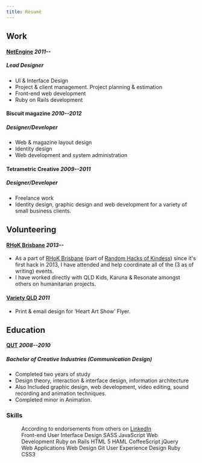 ```yaml
---
title: Rèsumè
---
```


## Work

#### [NetEngine](http://netengine.com.au/) _2011--_

##### Lead Designer

- UI & Interface Design
- Project & client management. Project planning & estimation
- Front-end web development
- Ruby on Rails development

#### Biscuit magazine _2010--2012_

##### Designer/Developer

- Web & magazine layout design
- Identity design
- Web development and system administration

#### Tetrametric Creative _2009--2011_

##### Designer/Developer

- Freelance work
- Identity design, graphic design and web development for a variety of small business clients.


## Volunteering


#### [RHoK Brisbane](http://rhokbrisbane.org/) _2013--_

- As a part of [RHoK Brisbane](http://rhokbrisbane.org/) (part of [Random Hacks of Kindess](http://rhok.org/)) since it's first hack in 2013, I have attended and help coordinate all of the (3 as of writing) events.
- I have worked directly with QLD Kids, Karuna & Resonate amongst others on humanitarian projects.

#### [Variety QLD](http://www.variety.org.au/qld/) _2011_

- Print & email design for ‘Heart Art Show’ Flyer.


## Education


#### [QUT](http://www.qut.edu.au/) _2008--2010_

##### Bachelor of Creative Industries (Communication Design)

- Completed two years of study
- Design theory, interaction & interface design, information architecture
- Also Included graphic design, web development, video editing, sound recording and animation techniques.
- Completed minor in Animation.


### Skills

<figure class="skills">
  <figcaption>According to endorsements from others on <a href="http://au.linkedin.com/in/rowanhogan#background-skills" target="_blank">LinkedIn</a></figcaption>

  <div class="labels">
    <label style="width: 19em;">Front-end</label>
    <label style="width: 18em;">User Interface Design</label>
    <label style="width: 14em;">SASS</label>
    <label style="width: 11em;">JavaScript</label>
    <label style="width: 10em;">Web Development</label>
    <label style="width: 9em;">Ruby on Rails</label>
    <label style="width: 9em;">HTML 5</label>
    <label style="width: 9em;">HAML</label>
    <label style="width: 8em;">CoffeeScript</label>
    <label style="width: 7em;">jQuery</label>
    <label style="width: 6em;">Web Applications</label>
    <label style="width: 5em;">Web Design</label>
    <label style="width: 5em;">Git</label>
    <label style="width: 4em;">User Experience Design</label>
    <label style="width: 4em;">Ruby</label>
    <label style="width: 4em;">CSS3</label>
  </div>
</figure>
